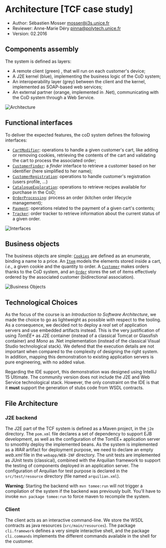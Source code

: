 # Architecture [TCF case study]

  * Author: Sébastien Mosser [mosser@i3s.unice.fr](mosser@i3s.unice.fr)
  * Reviewer: Anne-Marie Déry [pinna@polytech.unice.fr](pinna@polytech.unice.fr)
  * Version: 02.2016

## Components assembly

The system is defined as layers:

  * A remote client (green) , that will run on each customer's device;
  * A J2E kernel (blue), implementing the business logic of the CoD system;
  * An interoperability layer (grey) between the client and the kernel, implemented as SOAP-based web services;
  * An external partner (orange, implemented in .Net), communicating with the CoD system through a Web Service.

![Architecture](https://raw.githubusercontent.com/polytechnice-si/4A_ISA_TheCookieFactory/master/docs/archi.png)

## Functional interfaces

To deliver the expected features, the coD system defines the following interfaces:

  * [`CartModifier`](https://github.com/polytechnice-si/4A_ISA_TheCookieFactory/blob/master/j2e/src/main/java/fr/unice/polytech/isa/tcf/CartModifier.java): operations to handle a given customer's cart, like adding or removing cookies, retrieving the contents of the cart and validating the cart to process the associated order;
  * [`CustomerFinder`](https://github.com/polytechnice-si/4A_ISA_TheCookieFactory/blob/master/j2e/src/main/java/fr/unice/polytech/isa/tcf/CustomerFinder.java): a _finder_ interface to retrieve a customer based on her identifier (here simplified to her name);
  * [`CustomerRegistration`](https://github.com/polytechnice-si/4A_ISA_TheCookieFactory/blob/master/j2e/src/main/java/fr/unice/polytech/isa/tcf/CustomerRegistration.java): operations to handle customer's registration (users profile, ...)
  * [`CatalogueExploration`](https://github.com/polytechnice-si/4A_ISA_TheCookieFactory/blob/master/j2e/src/main/java/fr/unice/polytech/isa/tcf/CatalogueExploration.java): operations to retrieve recipes available for purchase in the CoD;
  * [`OrderProcessing`](https://github.com/polytechnice-si/4A_ISA_TheCookieFactory/blob/master/j2e/src/main/java/fr/unice/polytech/isa/tcf/OrderProcessing.java): process an order (kitchen order lifecycle management);
  * [`Payment`](https://github.com/polytechnice-si/4A_ISA_TheCookieFactory/blob/master/j2e/src/main/java/fr/unice/polytech/isa/tcf/Payment.java): operations related to the payment of a given cart's contents;
  * [`Tracker`](https://github.com/polytechnice-si/4A_ISA_TheCookieFactory/blob/master/j2e/src/main/java/fr/unice/polytech/isa/tcf/Tracker.java): order tracker to retrieve information about the current status of a given order.


![Interfaces](https://raw.githubusercontent.com/polytechnice-si/4A_ISA_TheCookieFactory/master/docs/interfaces.png)

## Business objects

The business objects are simple: [`Cookies`](https://github.com/polytechnice-si/4A_ISA_TheCookieFactory/blob/master/j2e/src/main/java/fr/unice/polytech/isa/tcf/entities/Cookies.java) are defined as an enumerate, binding a name to a price. An [`Item`](https://github.com/polytechnice-si/4A_ISA_TheCookieFactory/blob/master/j2e/src/main/java/fr/unice/polytech/isa/tcf/entities/Item.java) models the elements stored inside a cart, _i.e._, a given cookie and the quantity to order. A [`Customer`](https://github.com/polytechnice-si/4A_ISA_TheCookieFactory/blob/master/j2e/src/main/java/fr/unice/polytech/isa/tcf/entities/Customer.java) makes orders thanks to the CoD system, and an [`Order`](https://github.com/polytechnice-si/4A_ISA_TheCookieFactory/blob/master/j2e/src/main/java/fr/unice/polytech/isa/tcf/entities/Order.java) stores the set of items effectively ordered by the associated customer (bidirectional association).

![Business Objects](https://raw.githubusercontent.com/polytechnice-si/4A_ISA_TheCookieFactory/master/docs/business.png)

## Technological Choices

As the focus of the course is an _Introduction to Software Architecture_, we made the choice to go as lightweight as possible with respect to the tooling. As a consequence, we decided not to deploy a _real_ set of application servers and use embedded artifacts instead. This is the very justification of using _TomEE+_ as J2E container (instead of a classical Tomcat or Glassfish container) and _Mono_ as .Net implementation (instead of the classical Visual Studio technological stack). We defend that the execution details are not important when compared to the complexity of designing the right system. In addition, mapping this demonstration to existing application servers is pure engineering, with no added value.

Regarding the IDE support, this demonstration was designed using IntelliJ 15 Ultimate. The community version does not include the J2E and Web Service technological stack. However, the only constraint on the IDE is that it __must__ support the generation of stubs code from WSDL contracts.

## File Architecture

### J2E backend

The J2E part of the TCF system is defined as a Maven project, in the `j2e` directory. The `pom.xml` file declares a set of dependency to support EJB development, as well as the configuration of the TomEE+ application server to smoothly deploy the implemented beans. As the system is implemented as a _WAR_ artifact for deployment purpose, we need to declare an empty _web.xml_ file in the `webapp/WEB-INF` directory. The unit tests are implemented as JUnit tests (classical), combined with the Arquilian framework to support the testing of components deployed in an application server. The configuration of Arquilian for test purpose is declared in the `src/test/resource` directory (file named `arquilian.xml`).

__Warning__: Starting the backend with `mvn tomee:run` will not trigger a compilation of the system if the backend was previously built. You'll have to invoke `mvn package tomee:run` to force maven to recompile the system.

### Client 

The client acts as an interactive command-line. We store the WSDL contracts as java resources (`src/main/resources`). The package `cli.framework` defines a very simple interactive shell, and the package `cli.commands` implements the different commands available in the shell for the customer. 